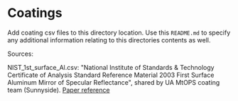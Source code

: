 # Coatings
Add coating csv files to this directory location. Use this `README.md` to specify any additional information relating to this directories contents as well.

Sources:

NIST_1st_surface_Al.csv: "National Institute of Standards & Technology Certificate of Analysis Standard Reference Material 2003 First Surface Aluminum Mirror of Specular Reflectance", shared by UA MtOPS coating team (Sunnyside). [Paper reference](https://tsapps.nist.gov/srmext/certificates/archives/2003c.pdf)
